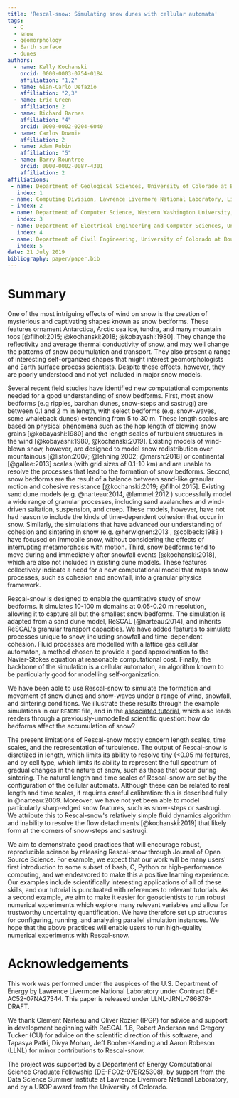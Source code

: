 ```yaml
---
title: 'Rescal-snow: Simulating snow dunes with cellular automata'
tags:
  - C
  - snow
  - geomorphology
  - Earth surface
  - dunes
authors:
  - name: Kelly Kochanski
    orcid: 0000-0003-0754-0184
    affiliation: "1,2"
  - name: Gian-Carlo Defazio
    affiliation: "2,3"
  - name: Eric Green
    affiliation: 2
  - name: Richard Barnes
    affiliation: "4"
    orcid: 0000-0002-0204-6040
  - name: Carlos Downie
    affiliation: 2
  - name: Adam Rubin
    affiliation: "5"
  - name: Barry Rountree
    orcid: 0000-0002-0087-4301
    affiliation: 2
affiliations:
 - name: Department of Geological Sciences, University of Colorado at Boulder, Boulder, CO, USA
   index: 1
 - name: Computing Division, Lawrence Livermore National Laboratory, Livermore, CA, USA
 - index: 2
 - name: Department of Computer Science, Western Washington University, Bellingham, WA, USA
   index: 3
 - name: Department of Electrical Engineering and Computer Sciences, University of California Berkeley, Berkeley, CA, USA
   index: 4
 - name: Department of Civil Engineering, University of Colorado at Boulder, Boulder, CO, USA
   index: 5
date: 21 July 2019
bibliography: paper/paper.bib
---
```


# Summary

One of the most intriguing effects of wind on snow is the creation of mysterious and captivating shapes known as snow bedforms. These features ornament Antarctica, Arctic sea ice, tundra, and many mountain tops [@filhol:2015; @kochanski:2018; @kobayashi:1980].
They change the reflectivity and average thermal conductivity of snow, and may well change the patterns of snow accumulation and transport.
They also present a range of interesting self-organized shapes that might interest geomorphologists and Earth surface process scientists.
Despite these effects, however, they are poorly understood and not yet included in major snow models.

Several recent field studies have identified new computational components needed for a good understanding of snow bedforms.
First, most snow bedforms (e.g ripples, barchan dunes, snow-steps and sastrugi) are between 0.1 and 2 m in length, with select bedforms (e.g. snow-waves, some whaleback dunes) extending from 5 to 30 m.
These length scales are based on physical phenomena such as the hop length of blowing snow grains [@kobayashi:1980] and the length scales of turbulent structures in the wind [@kobayashi:1980, @kochanski:2019].
Existing models of wind-blown snow, however, are designed to model snow redistribution over mountainous [@liston:2007; @lehning:2002; @marsh:2018] or continental [@gallee:2013] scales
(with grid sizes of 0.1-10 km)
and are unable to resolve the processes that lead to the formation of snow bedforms.
Second, snow bedforms are the result of a balance between sand-like granular motion and cohesive resistance [@kochanski:2019; @filhol:2015].
Existing sand dune models (e.g. @narteau:2014, @lammel:2012 ) successfully model a wide range of granular processes, including sand avalanches and wind-driven saltation, suspension, and creep.
These models, however, have not had reason to include the kinds of time-dependent cohesion that occur in snow.
Similarly, the simulations that have advanced our understanding of cohesion and sintering in snow (e.g. @herwignen:2013 , @colbeck:1983 ) have focused on immobile snow, without considering the effects of interrupting metamorphosis with motion.
Third, snow bedforms tend to move during and immediately after snowfall events [@kochanski:2018], which are also not included in existing dune models.
These features collectively indicate a need for a new computational model that maps snow processes, such as cohesion and snowfall, into a granular physics framework.

Rescal-snow is designed to enable the quantitative study of snow bedforms.
It simulates 10-100 m domains at 0.05-0.20 m resolution, allowing it to capture all but the smallest snow bedforms.
The simulation is adapted from a sand dune model, ReSCAL [@narteau:2014], and inherits ReSCAL's granular transport capacities.
We have added features to simulate processes unique to snow, including snowfall and time-dependent cohesion.
Fluid processes are modelled with a lattice gas cellular automaton, a method chosen to provide a good approximation to the Navier-Stokes equation at reasonable computational cost.
Finally, the backbone of the simulation is a cellular automaton, an algorithm known to be particularly good for modelling self-organization.

We have been able to use Rescal-snow to simulate the formation and movement of snow dunes and snow-waves under a range of wind, snowfall, and sintering conditions.
We illustrate these results through the example simulations in our `README` file, 
and in the [associated tutorial](docs/rescal-snow-tutorial.md), which also leads readers through a previously-unmodelled scientific question: how do bedforms affect the accumulation of snow?

The present limitations of Rescal-snow mostly concern length scales, time scales, and the representation of turbulence.
The output of Rescal-snow is disretized in length, which limits its ability to resolve tiny (<0.05 m) features, and by cell type, which limits its ability to represent the full spectrum of gradual changes in the nature of snow, such as those that occur
during sintering.
The natural length and time scales of Rescal-snow are set by the configuration of the cellular automata.
Although these can be related to real length and time scales, it requires careful calibration: this is described fully in @narteau:2009.
Moreover, we have not yet been able to model particularly sharp-edged snow features, such as snow-steps or sastrugi.
We attribute this to Rescal-snow's relatively simple fluid dynamics algorithm and inability to resolve the flow detachments [@kochanski:2019] that likely form at the corners of snow-steps and sastrugi.

We aim to demonstrate good practices that will encourage robust, reproducible science by releasing Rescal-snow through Journal of Open Source Science.
For example, we expect that our work will be many users' first introduction to some subset of bash, C, Python or high-performance computing, and we endeavored to make this a positive learning experience. 
Our examples include scientifically interesting applications of all of these skills, and our tutorial is punctuated with references to relevant tutorials.
As a second example, we aim to make it easier for geoscientists to run robust numerical experiments which explore many relevant variables and allow for trustworthy uncertainty quantification.
We have therefore set up structures for configuring, running, and analyzing parallel simulation instances.
We hope that the above practices will enable users to run high-quality numerical experiments with Rescal-snow.

# Acknowledgements

This work was performed under the auspices of the U.S. Department of Energy by Lawrence Livermore National Laboratory under Contract DE-AC52-07NA27344. This paper is released under LLNL-JRNL-786878-DRAFT.

We thank Clement Narteau and Oliver Rozier (IPGP) for advice and support in development beginning with ReSCAL 1.6,
Robert Anderson and Gregory Tucker (CU) for advice on the scientific direction of this software,
and Tapasya Patki, Divya Mohan, Jeff Booher-Kaeding and Aaron Robeson (LLNL) for minor contributions to Rescal-snow.

The project was supported by a Department of Energy Computational Science Graduate Fellowship (DE-FG02-97ER25308), by support from the Data Science Summer Institute at Lawrence Livermore National Laboratory, and by a UROP award from the University of Colorado.
